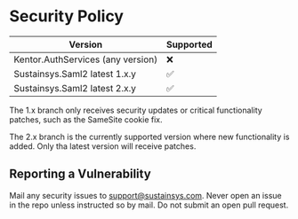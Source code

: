 # Security Policy

| Version | Supported          |
| ------- | ------------------ |
| Kentor.AuthServices (any version) | :x: |
| Sustainsys.Saml2 latest 1.x.y   | :white_check_mark: |
| Sustainsys.Saml2 latest 2.x.y   | :white_check_mark: |

The 1.x branch only receives security updates or critical functionality patches, such as the SameSite cookie fix.

The 2.x branch is the currently supported version where new functionality is added. Only tha latest version will receive patches.

## Reporting a Vulnerability

Mail any security issues to support@sustainsys.com. Never open an issue in the repo unless instructed so by mail. Do not submit an open pull request.
